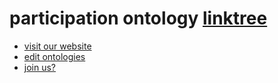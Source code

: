 # participation ontology [linktree](https://linktr.ee/participation_ontology)
- [visit our website](https://participation-ontology.ch)
- [edit ontologies](./content/posts/ontologies)
- [join us?](https://participation-ontology.ch#contributors)
